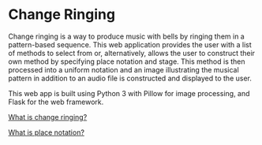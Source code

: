 # Change Ringing
Change ringing is a way to produce music with bells by ringing them in a pattern-based sequence. This web application provides the user with a list of methods to select from or, alternatively, allows the user to construct their own method by specifying place notation and stage. This method is then processed into a uniform notation and an image illustrating the musical pattern in addition to an audio file is constructed and displayed to the user.

This web app is built using Python 3 with Pillow for image processing, and Flask for the web framework.

[What is change ringing?]( https://www.youtube.com/watch?v=7Vl-_1F7dFE )

[What is place notation?](http://www.cccbr.org.uk/education/thelearningcurve/pdfs/200404.pdf )
